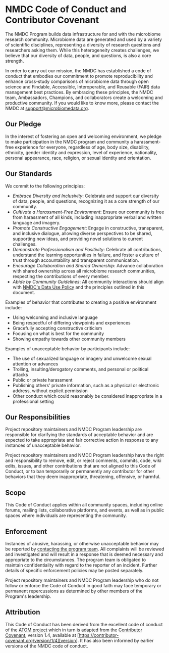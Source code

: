 # NMDC Code of Conduct and Contributor Covenant 

The NMDC Program builds data infrastructure for and with the microbiome research community. Microbiome data are generated and used by a variety of scientific disciplines, representing a diversity of research questions and researchers asking them. While this heterogeneity creates challenges, we believe that our diversity of data, people, and questions, is also a core strength.

In order to carry out our mission, the NMDC has established a code of conduct that embodies our commitment to promote reproducibility and enhance cross-study comparisons of microbiome data through open science and Findable, Accessible, Interoperable, and Reusable (FAIR) data management best practices. By embracing these principles, the NMDC team, Ambassadors, Champions, and collaborators create a welcoming and productive community. If you would like to know more, please contact the NMDC at support@microbiomedata.org.

## Our Pledge

In the interest of fostering an open and welcoming environment, we pledge to make participation in the NMDC program and community a harassment-free experience for everyone, regardless of age, body size, disability, ethnicity, gender identity and expression, level of experience, nationality, personal appearance, race, religion, or sexual identity and orientation.

## Our Standards

We commit to the following principles:
- *Embrace Diversity and Inclusivity*: Celebrate and support our diversity of data, people, and questions, recognizing it as a core strength of our community.
- *Cultivate a Harassment-Free Environment*: Ensure our community is free from harassment of all kinds, including inappropriate verbal and written language and imagery.
- *Promote Constructive Engagement*: Engage in constructive, transparent, and inclusive dialogue, allowing diverse perspectives to be shared, supporting new ideas, and providing novel solutions to current challenges.
- *Demonstrate Professionalism and Positivity*: Celebrate all contributions, understand the learning opportunities in failure, and foster a culture of trust through accountability and transparent communication.
- *Encourage Collaboration and Shared Ownership*: Advance collaboration with shared ownership across all microbiome research communities, respecting the contributions of every member.
- *Abide by Community Guidelines*: All community interactions should align with [NMDC's Data Use Policy](https://microbiomedata.org/nmdc-data-use-policy/) and the principles outlined in this document.

Examples of behavior that contributes to creating a positive environment include:

* Using welcoming and inclusive language
* Being respectful of differing viewpoints and experiences
* Gracefully accepting constructive criticism
* Focusing on what is best for the community
* Showing empathy towards other community members

Examples of unacceptable behavior by participants include:

* The use of sexualized language or imagery and unwelcome sexual attention or advances
* Trolling, insulting/derogatory comments, and personal or political attacks
* Public or private harassment
* Publishing others' private information, such as a physical or electronic address, without explicit permission
* Other conduct which could reasonably be considered inappropriate in a professional setting

## Our Responsibilities

Project repository maintainers and NMDC Program leadership are responsible for clarifying the standards of acceptable behavior and are expected to take appropriate and fair corrective action in response to any instances of unacceptable behavior.

Project repository maintainers and NMDC Program leadership have the right and responsibility to remove, edit, or reject comments, commits, code, wiki edits, issues, and other contributions that are not aligned to this Code of Conduct, or to ban temporarily or permanently any contributor for other behaviors that they deem inappropriate, threatening, offensive, or harmful.

## Scope

This Code of Conduct applies within all community spaces, including online forums, mailing lists, collaborative platforms, and events, as well as in public spaces where individuals are representing the community.

## Enforcement

Instances of abusive, harassing, or otherwise unacceptable behavior may be reported by [contacting the program team](). All complaints will be reviewed and investigated and will result in a response that is deemed necessary and appropriate to the circumstances. The program team is obligated to maintain confidentiality with regard to the reporter of an incident. Further details of specific enforcement policies may be posted separately.

Project repository maintainers and NMDC Program leadership who do not follow or enforce the Code of Conduct in good faith may face temporary or permanent repercussions as determined by other members of the Program's leadership.

## Attribution

This Code of Conduct has been derived from the excellent code of conduct of the [ATOM project](https://github.com/atom/atom/blob/master/CODE_OF_CONDUCT.md) which in turn is adapted from the [Contributor Covenant][homepage], version 1.4, available at [https://contributor-covenant.org/version/1/4][version]. It has also been informed by earlier versions of the NMDC code of conduct. 

[homepage]: https://contributor-covenant.org
[version]: https://contributor-covenant.org/version/1/4/

